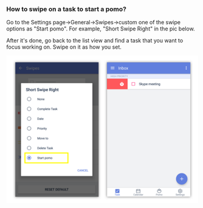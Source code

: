 ### How to swipe on a task to start a pomo?

Go to the Settings page->General->Swipes->custom one of the swipe options as "Start pomo". For example, "Short Swipe Right" in the pic below.

After it's done, go back to the list view and find a task that you want to focus working on. Swipe on it as how you set.

![](../../images/ticktick-android-app/pomo-timer/DXMW7dTVoAATeyA.png)

